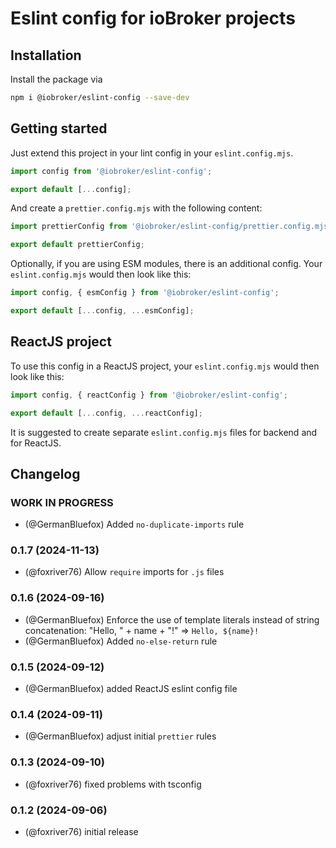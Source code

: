 # Eslint config for ioBroker projects

## Installation

Install the package via

```bash
npm i @iobroker/eslint-config --save-dev
```

## Getting started

Just extend this project in your lint config in your `eslint.config.mjs`.

```js
import config from '@iobroker/eslint-config';

export default [...config];
```

And create a `prettier.config.mjs` with the following content:

```js
import prettierConfig from '@iobroker/eslint-config/prettier.config.mjs';

export default prettierConfig;
```

Optionally, if you are using ESM modules, there is an additional config.
Your `eslint.config.mjs` would then look like this:

```js
import config, { esmConfig } from '@iobroker/eslint-config';

export default [...config, ...esmConfig];
```

## ReactJS project

To use this config in a ReactJS project, your `eslint.config.mjs` would then look like this:

```js
import config, { reactConfig } from '@iobroker/eslint-config';

export default [...config, ...reactConfig];
```

It is suggested to create separate `eslint.config.mjs` files for backend and for ReactJS.

## Changelog

<!--
  Placeholder for the next version (at the beginning of the line):
  ### **WORK IN PROGRESS**
-->

### **WORK IN PROGRESS**

-   (@GermanBluefox) Added `no-duplicate-imports` rule

### 0.1.7 (2024-11-13)

-   (@foxriver76) Allow `require` imports for `.js` files

### 0.1.6 (2024-09-16)

-   (@GermanBluefox) Enforce the use of template literals instead of string concatenation: "Hello, " + name + "!" => `Hello, ${name}!`
-   (@GermanBluefox) Added `no-else-return` rule

### 0.1.5 (2024-09-12)

-   (@GermanBluefox) added ReactJS eslint config file

### 0.1.4 (2024-09-11)

-   (@GermanBluefox) adjust initial `prettier` rules

### 0.1.3 (2024-09-10)

-   (@foxriver76) fixed problems with tsconfig

### 0.1.2 (2024-09-06)

-   (@foxriver76) initial release
